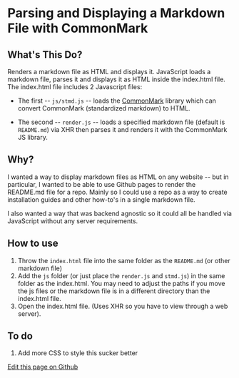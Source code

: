# Parsing and Displaying a Markdown File with CommonMark

## What's This Do?
Renders a markdown file as HTML and displays it. JavaScript loads a markdown file, parses it and displays it as HTML inside the index.html file. The index.html file includes 2 Javascript files:

* The first -- ```js/stmd.js``` -- loads the [CommonMark](http://commonmark.org) library which can convert CommonMark (standardized markdown) to HTML. 

* The second -- ```render.js``` -- loads a specified markdown file (default is ```README.md```) via XHR then parses it and renders it with the CommonMark JS library.

## Why?
I wanted a way to display markdown files as HTML on any website -- but in particular, I wanted to be able to use Github pages to render the README.md file for a repo. Mainly so I could use a repo as a way to create installation guides and other how-to's in a single markdown file.

I also wanted a way that was backend agnostic so it could all be handled via JavaScript without any server requirements.

## How to use
1. Throw the ```index.html``` file into the same folder as the ```README.md``` (or other markdown file)
2. Add the ```js``` folder (or just place the ```render.js``` and ```stmd.js```) in the same folder as the index.html. You may need to adjust the paths if you move the js files or the markdown file is in a different directory than the index.html file.
3. Open the index.html file. (Uses XHR so you have to view through a web server).

## To do
1. Add more CSS to style this sucker better

[Edit this page on Github](https://github.com/mangoisbest/display-markdown/edit/gh-pages/README.md)
